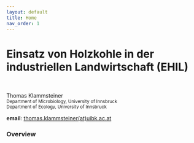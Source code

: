 ```yaml
---
layout: default
title: Home
nav_order: 1
---
```


# Einsatz von Holzkohle in der industriellen Landwirtschaft (EHIL)  

<br/>

Thomas Klammsteiner  
<sup>Department of Microbiology, University of Innsbruck</sup>  
<sup>Department of Ecology, University of Innsbruck</sup>  
  
**email**: [thomas.klammsteiner(at)uibk.ac.at](mailto:thomas.klammsteiner@uibk.ac.at)  

  
### Overview 

